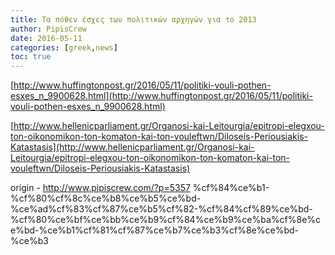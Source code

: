 ```yaml
---
title: Τα πόθεν έσχες των πολιτικών αρχηγών για το 2013
author: PipisCrew
date: 2016-05-11
categories: [greek,news]
toc: true
---
```


[http://www.huffingtonpost.gr/2016/05/11/politiki-vouli-pothen-esxes_n_9900628.html](http://www.huffingtonpost.gr/2016/05/11/politiki-vouli-pothen-esxes_n_9900628.html)

[http://www.hellenicparliament.gr/Organosi-kai-Leitourgia/epitropi-elegxou-ton-oikonomikon-ton-komaton-kai-ton-vouleftwn/Diloseis-Periousiakis-Katastasis](http://www.hellenicparliament.gr/Organosi-kai-Leitourgia/epitropi-elegxou-ton-oikonomikon-ton-komaton-kai-ton-vouleftwn/Diloseis-Periousiakis-Katastasis)

origin - http://www.pipiscrew.com/?p=5357 %cf%84%ce%b1-%cf%80%cf%8c%ce%b8%ce%b5%ce%bd-%ce%ad%cf%83%cf%87%ce%b5%cf%82-%cf%84%cf%89%ce%bd-%cf%80%ce%bf%ce%bb%ce%b9%cf%84%ce%b9%ce%ba%cf%8e%ce%bd-%ce%b1%cf%81%cf%87%ce%b7%ce%b3%cf%8e%ce%bd-%ce%b3